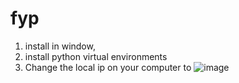 # fyp
1. install in window,
2. install python virtual environments 
3. Change the local ip on your computer to 
![image](https://github.com/zdrgil/fyp/assets/122592824/9c2ae89b-2128-45af-943f-efcaf0e16f3f)
